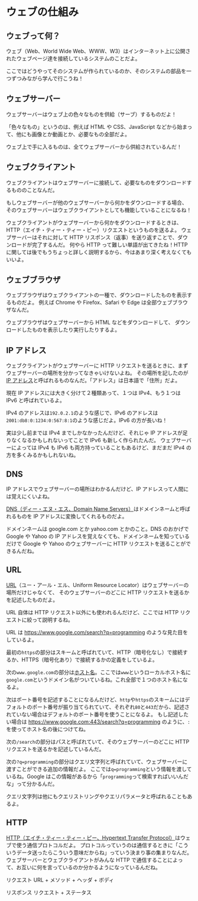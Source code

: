 # ウェブの仕組み

## ウェブって何？

ウェブ（Web、World Wide Web、WWW、W3）はインターネット上に公開されたウェブページ達を接続しているシステムのことだよ。

ここではどうやってそのシステムが作られているのか、そのシステムの部品を一つずつみながら学んで行こうね！

## ウェブサーバー

ウェブサーバーはウェブ上の色々なものを供給（サーブ）するものだよ！

「色々なもの」というのは、例えば HTML や CSS、JavaScript などから始まって、他にも画像とか動画とか、必要なもの全部だよ。

ウェブ上で手に入るものは、全てウェブサーバーから供給されているんだ！

## ウェブクライアント

ウェブクライアントはウェブサーバーに接続して、必要なものをダウンロードするもののことなんだ。

もしウェブサーバーが他のウェブサーバーから何かをダウンロードする場合、
そのウェブサーバーはウェブクライアントとしても機能していることになるね！

ウェブクライアントがウェブサーバーから何かをダウンロードするときは、HTTP（エイチ・ティー・ティー・ピー）リクエストというものを送るよ。
ウェブサーバーはそれに対して HTTP リスポンス（返事）を送り返すことで、ダウンロードが完了するんだ。
何やら HTTP って難しい単語が出てきたね！HTTP に関しては後でもうちょっと詳しく説明するから、今はあまり深く考えなくてもいいよ。

## ウェブブラウザ

ウェブブラウザはウェブクライアントの一種で、ダウンロードしたものを表示するものだよ。
例えば Chrome や Firefox、Safari や Edge は全部ウェブブラウザなんだ。

ウェブブラウザはウェブサーバーから HTML などをダウンロードして、
ダウンロードしたものを表示したり実行したりするよ。

## IP アドレス

ウェブクライアントがウェブサーバーに HTTP リクエストを送るときに、まずウェブサーバーの場所を分かってなきゃいけないよね。
その場所を記したのが [IP アドレス](https://ja.wikipedia.org/wiki/IPアドレス)と呼ばれるものなんだ。「アドレス」は日本語で「住所」だよ。

現在 IP アドレスには大きく分けて２種類あって、１つは IPv4、もう１つは IPv6 と呼ばれているよ。

IPv4 のアドレスは`192.0.2.1`のような感じで、IPv6 のアドレスは`2001:db8:0:1234:0:567:8:1`のような感じだよ。IPv6 の方が長いね！

実は少し前までは IPv4 までしかなかったんだけど、それじゃ IP アドレスが足りなくなるかもしれないってことで IPv6 も新しく作られたんだ。
ウェブサーバーによっては IPv4 も IPv6 も両方持っていることもあるけど、まだまだ IPv4 の方を多くみるかもしれないね。

## DNS

IP アドレスでウェブサーバーの場所はわかるんだけど、IP アドレスって人間には覚えにくいよね。

[DNS（ディー・エヌ・エス、Domain Name Servers）](https://ja.wikipedia.org/wiki/Domain_Name_System)はドメインネームと呼ばれるものを IP アドレスに変換してくれるものだよ。

ドメインネームは google.com とか yahoo.com とかのこと。DNS のおかげで Google や Yahoo の IP アドレスを覚えなくても、ドメインネームを知っているだけで Google や Yahoo のウェブサーバーに HTTP リクエストを送ることができるんだね。

## URL

[URL](https://ja.wikipedia.org/wiki/Uniform_Resource_Locator)（ユー・アール・エル、Uniform Resource Locator）はウェブサーバーの場所だけじゃなくて、
そのウェブサーバーのどこに HTTP リクエストを送るかを記述したものだよ。

URL 自体は HTTP リクエスト以外にも使われるんだけど、ここでは HTTP リクエストに絞って説明するね。

URL は https://www.google.com/search?q=programming のような見た目をしているよ。

最初の`https`の部分はスキームと呼ばれていて、HTTP（暗号化なし）で接続するか、HTTPS（暗号化あり）で接続するかの定義をしているよ。

次の`www.google.com`の部分は[ホスト名](https://ja.wikipedia.org/wiki/ホスト名)。ここでは`www`というローカルホスト名に`google.com`というドメイン名がついているね。これ全部で１つのホスト名になるよ。

次はポート番号を記述することになるんだけど、`http`や`https`のスキームにはデフォルトのポート番号が振り当てられていて、それぞれ`80`と`443`だから、記述されていない場合はデフォルトのポート番号を使うことになるよ。
もし記述したい場合は https://www.google.com:443/search?q=programming のように、`:`を使ってホスト名の後につけてね。

次の`/search`の部分はパスと呼ばれていて、そのウェブサーバーのどこに HTTP リクエストを送るかを記述しているんだ。

次の`?q=programming`の部分はクエリ文字列と呼ばれていて、ウェブサーバーに渡すことができる追加の情報だよ。
ここでは`q=programming`という情報を渡しているね。Google はこの情報があるから「`programming`って検索すればいいんだな」って分かるんだ。

クエリ文字列は他にもクエリストリングやクエリパラメータと呼ばれることもあるよ。

## HTTP

[HTTP（エイチ・ティー・ティー・ピー、Hypertext Transfer Protocol）](https://ja.wikipedia.org/wiki/Hypertext_Transfer_Protocol)はウェブで使う通信プロトコルだよ。
プロトコルっていうのは通信するときに「こういうデータ送ったらこういう意味だからね」っていう決まり事の集まりなんだ。
ウェブサーバーとウェブクライアントがみんな HTTP で通信することによって、お互いに何を言っているのか分かるようになっているんだね。

リクエスト
URL + メソッド + ヘッダ + ボディ

リスポンス
リクエスト + ステータス
